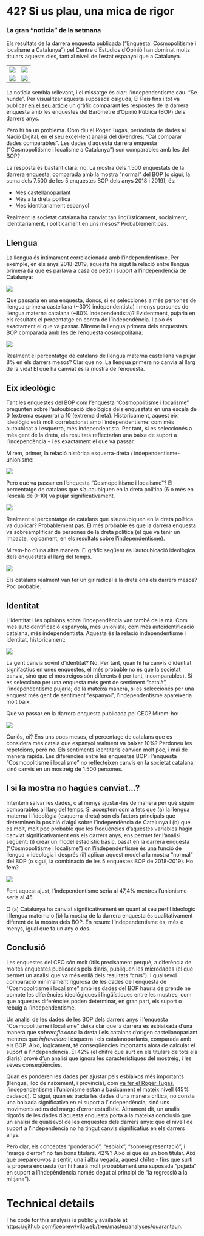 
# 42? Si us plau, una mica de rigor

### La gran “noticia” de la setmana

Els resultats de la darrera enquesta publicada (“Enquesta:
Cosmopolitisme i localisme a Catalunya”) pel Centre d’Estudios d’Opinió
han dominat molts titulars aquests dies, tant al nivell de l’estat
espanyol que a Catalunya.

<table style="width:100%">

<tr>

<td>

<img src="img/1.png" />

</td>

<td>

<img src="img/2.png" />

</td>

</tr>

<tr>

<td>

<img src="img/3.png" />

</td>

<td>

<img src="img/4.png" />

</td>

</tr>

</table>

La notícia sembla rellevant, i el missatge és clar: l’independentisme
cau. “Se hunde”. Per visualitzar aquesta suposada caiguda, El País fins
i tot va publicar [en el seu article](%3Cimg%20src=%22img/4.png%22) un
gràfic comparant les respostes de la darrera enquesta amb les enquestes
del Baròmetre d’Opinió Pública (BOP) dels darrers anys.

Però hi ha un problema. Com diu el Roger Tugas, periodista de dades al
Nació Digital, en el seu [excel-lent
analisi](https://www.naciodigital.cat/noticia/191129/dades/ocultes/ceo/apunten/si/guanyaria/referendum)
del divendres: “Cal comparar dades comparables”. Les dades d’aquesta
darrera enquesta (“Cosmopolitisme i localisme a Catalunya”) son
comparables amb les del BOP?

La resposta és bastant clara: no. La mostra dels 1.500 enquestats de la
darrera enquesta, comparada amb la mostra “normal” del BOP (o sigui, la
suma dels 7.500 de les 5 enquestes BOP dels anys 2018 i 2019), és:

  - Més castellanoparlant
  - Més a la dreta política
  - Mes identitariament espanyol

Realment la societat catalana ha canviat tan lingüísticament,
socialment, identitariament, i políticament en uns mesos? Probablement
pas.

## Llengua

La llengua és intimament correlacionada amb l’independentisme. Per
exemple, en els anys 2018-2019, aquesta ha sigut la relació entre
llengua primera (la que es parlava a casa de petit) i suport a
l’independència de Catalunya:

![](figures/unnamed-chunk-2-1.png)<!-- -->

Que passaria en una enquesta, doncs, si es seleccionés a més persones de
llengua primera castellana (~30% independentista) i menys persones de
llengua materna catalana (~80% independentista)? Evidentment, pujaria en
els resultats el percentatge en contra de l’independència. I això és
exactament el que va passar. Mireme la llengua primera dels enquestats
BOP comparada amb les de l’enquesta cosmopolitana:

![](figures/unnamed-chunk-3-1.png)<!-- -->

Realment el percentatge de catalans de llengua materna castellana va
pujar 8% en els darrers mesos? Clar que no. La llengua primera no canvia
al llarg de la vida\! El que ha canviat és la mostra de l’enquesta.

## Eix ideològic

Tant les enquestes del BOP com l’enquesta “Cosmopolitisme i localisme”
pregunten sobre l’autoubicació ideològica dels enquestats en una escala
de 0 (extrema esquerra) a 10 (extrema dreta). Historicament, aquest eix
ideològic està molt correlacionat amb l’independentisme: com més
autoubicat a l’esquerra, més independentista. Per tant, si es
seleccionés a més gent de la dreta, els resultats reflectarian una
baixa de suport a l’independència - i és exactament el que va passar.

Mirem, primer, la relació històrica esquerra-dreta /
independentisme-unionisme:

![](figures/unnamed-chunk-4-1.png)<!-- -->

Però què va passar en l’enquesta “Cosmopolitisme i localisme”? El
percentatge de catalans que s’autoubiquen en la dreta política (6 o més
en l’escala de 0-10) va pujar significativament.

![](figures/unnamed-chunk-5-1.png)<!-- -->

Realment el percentatge de catalans que s’autoubiquen en la dreta
política va duplicar? Probablement pas. El més probable és que la
darrera enquesta va sobreamplificar de persones de la dreta política (el
que va tenir un impacte, logicament, en els resultats sobre
l’independentisme).

Mirem-ho d’una altra manera. El gràfic següent és l’autoubicació
ideològica dels enquestats al llarg del temps.

![](figures/unnamed-chunk-6-1.png)<!-- -->

Els catalans realment van fer un gir radical a la dreta ens els darrers
mesos? Poc probable.

## Identitat

L’identitat i les opinions sobre l’independència van també de la mà. Com
més autoidentificació espanyola, més unionista; com més
autoidentificació catalana, més independentista. Aquesta és la relació
independentisme i identitat, historicament:

![](figures/unnamed-chunk-7-1.png)<!-- -->

La gent canvia sovint d’identitat? No. Per tant, quan hi ha canvis
d’identiat signifactius en unes enquestes, el més probable no és que
la societat canvia, sinó que el mostreigos són diferents (i per tant,
incomparables). Si es selecciona per una enquesta més gent de sentiment
“català”, l’independentisme pujaria; de la mateixa manera, si es
seleccionés per una enquest més gent de sentiment “espanyol”,
l’independentisme apareixeria molt baix.

Què va passar en la darrera enquesta publicada pel CEO? Mirem-ho:

![](figures/unnamed-chunk-8-1.png)<!-- -->

Curiós, oi? Ens uns pocs mesos, el percentage de catalans que es
considera més català que espanyol realment va baixar 10%? Perdoneu les
repetcions, però no. Els sentiments identitaris canvien molt poc, i mai
de manera ràpida. Les diferències entre les enquestes BOP i l’enquesta
“Cosmopolitisme i localisme” no reflecteixen canvis en la societat
catalana, sinó canvis en un mostreig de 1.500 persones.

## I si la mostra no hagúes canviat…?

Intentem salvar les dades, o al menys ajustar-les de manera per què
siguin comparables al llarg del temps. Si acceptem com a fets que (a) la
llengua materna i l’ideològia (esquerra-dreta) són els factors
principals que determinen la posició d’algú sobre l’independència de
Catalunya i (b) que és molt, molt poc probable que les freqüències
d’aquestes variables hagin canviat significativament ens els darrers
anys, ens permet fer l’analisi següent: (i) crear un model estadístic
bàsic, basat en la darrera enquesta (“Cosmopolitisme i localisme”) on
l’independentisme és una funció de llengua + ideologia i després (ii)
aplicar aquest model a la mostra “normal” del BOP (o sigui, la
combinació de les 5 enquestes BOP de 2018-2019). Ho fem?

![](figures/unnamed-chunk-9-1.png)<!-- -->

Fent aquest ajust, l’independentisme seria al 47,4% mentres l’unionisme
seria al 45.

O (a) Catalunya ha canviat significativament en quant al seu perfil
ideologic i llengua materna o (b) la mostra de la darrera enquesta és
qualitativament diferent de la mostra dels BOP. En resum:
l’independentisme és, més o menys, igual que fa un any o dos.

## Conclusió

Les enquestes del CEO són molt útils precisament perquè, a diferència de
moltes enquestes publicades pels diaris, publiquen les microdades (el
que permet un analisi que va més enllà dels resultats “crus”). I
qualsevol comparació minimament rigurosa de les dades de l’enquesta de
“Cosmopolitisme i localisme” amb les dades del BOP hauria de prende ne
compte les diferències ideológiques i lingüístiques entre les mostres,
com que aquestes diferències poden determinar, en gran part, els suport
o rebuig a l’independentisme.

Un analisi de les dades de les BOP dels darrers anys i l’enquesta
“Cosmopolitisme i localisme” deixa clar que la darrera és esbiaixada
d’una manera que *sobrereflexiona* la dreta i els catalans d’origen
castellanoparlant mentres que *infravalora* l’esquerra i els
catalanoparlants, comparada amb els BOP. Això, logicament, té
conseqüències importants alora de calcular el suport a
l’independència. El 42% (el chifre que surt en els titulars de tots
els diaris) prové d’un analisi que ignora les característiques del
mostreig, i les seves conseqüències.

Quan es ponderen les dades per ajustar pels esbiaixos més importants
(llengua, lloc de naixement, i provincía), com [va fer el Roger
Tugas](https://www.naciodigital.cat/noticia/191129/dades/ocultes/ceo/apunten/si/guanyaria/referendum),
l’independentisme i l’unionisme estan a basicament el mateix nivell (45%
cadascú). O sigui, quan es tracta les dades d’una manera crítica, no
consta una baixada significativa en el suport a l’independència, sinó
uns moviments adins del marge d’error estadístic. Altrament dit, un
analisi rigorós de les dades d’aquesta enquesta porta a la mateixa
conclusió que un analisi de qualsevol de les enquestes dels darrers
anys: que el nivell de suport a l’independència no ha tingut canvis
significatius en els darrers anys.

Però clar, els conceptes “ponderació”, “esbiaix”, “sobrerepresentació”,
i “marge d’error” no fan bons titulars. 42%? Això sí que és un bon
titular. Així que prepareu-vos a sentir, una i altra vegada, aquest
chifre - fins que surti la propera enquesta (on hi haurà molt
probablament una suposada “pujada” en suport a l’indepèndencia només
degut al principi de “la regressió a la mitjana”).

# Technical details

The code for this analysis is publicly available at
<https://github.com/joebrew/vilaweb/tree/master/analyses/quarantaun>.
